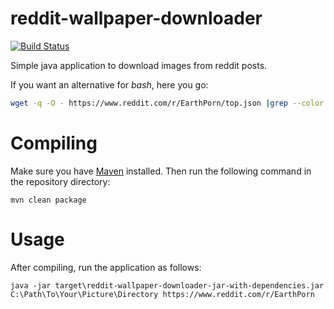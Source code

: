 reddit-wallpaper-downloader
===========================

[![Build Status](https://travis-ci.org/MoriTanosuke/reddit-wallpaper-downloader.svg)](https://travis-ci.org/MoriTanosuke/reddit-wallpaper-downloader)

Simple java application to download images from reddit posts.

If you want an alternative for *bash*, here you go:

```` bash
wget -q -O - https://www.reddit.com/r/EarthPorn/top.json |grep --color -o -e '"url": "[^\"]*.[jpg|png]"'|awk -F: '{print $2":"$3}'|xargs wget
````

Compiling
=========

Make sure you have [Maven][0] installed. Then run the following command in the repository directory:

    mvn clean package

Usage
=====

After compiling, run the application as follows:

    java -jar target\reddit-wallpaper-downloader-jar-with-dependencies.jar C:\Path\To\Your\Picture\Directory https://www.reddit.com/r/EarthPorn

[0]: https://maven.apache.org/
